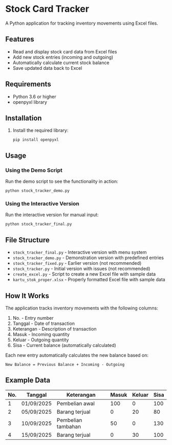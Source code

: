 # Stock Card Tracker

A Python application for tracking inventory movements using Excel files.

## Features

- Read and display stock card data from Excel files
- Add new stock entries (incoming and outgoing)
- Automatically calculate current stock balance
- Save updated data back to Excel

## Requirements

- Python 3.6 or higher
- openpyxl library

## Installation

1. Install the required library:
   ```
   pip install openpyxl
   ```

## Usage

### Using the Demo Script

Run the demo script to see the functionality in action:
```
python stock_tracker_demo.py
```

### Using the Interactive Version

Run the interactive version for manual input:
```
python stock_tracker_final.py
```

## File Structure

- `stock_tracker_final.py` - Interactive version with menu system
- `stock_tracker_demo.py` - Demonstration version with predefined entries
- `stock_tracker_fixed.py` - Earlier version (not recommended)
- `stock_tracker.py` - Initial version with issues (not recommended)
- `create_excel.py` - Script to create a new Excel file with sample data
- `kartu_stok_proper.xlsx` - Properly formatted Excel file with sample data

## How It Works

The application tracks inventory movements with the following columns:
1. No. - Entry number
2. Tanggal - Date of transaction
3. Keterangan - Description of transaction
4. Masuk - Incoming quantity
5. Keluar - Outgoing quantity
6. Sisa - Current balance (automatically calculated)

Each new entry automatically calculates the new balance based on:
```
New Balance = Previous Balance + Incoming - Outgoing
```

## Example Data

| No. | Tanggal      | Keterangan           | Masuk | Keluar | Sisa  |
|-----|--------------|----------------------|-------|--------|-------|
| 1   | 01/09/2025   | Pembelian awal       | 100   | 0      | 100   |
| 2   | 05/09/2025   | Barang terjual       | 0     | 20     | 80    |
| 3   | 10/09/2025   | Pembelian tambahan   | 50    | 0      | 130   |
| 4   | 15/09/2025   | Barang terjual       | 0     | 30     | 100   |